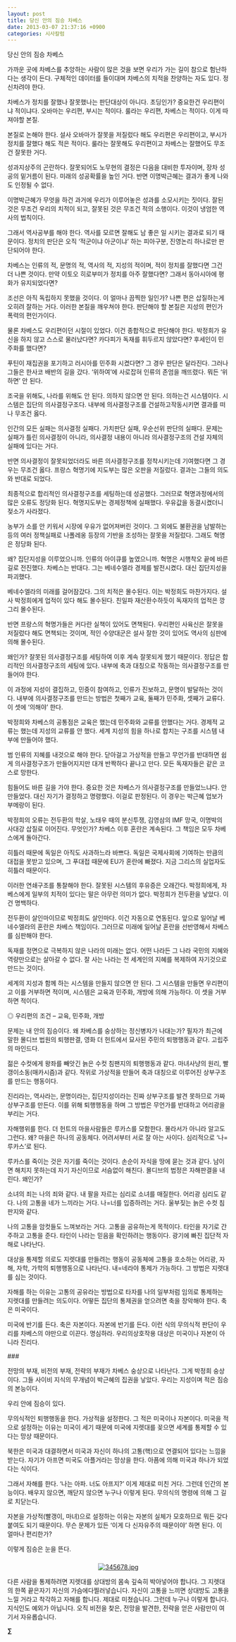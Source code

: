 ```yaml
---
layout: post
title: 당신 안의 짐승 차베스
date: 2013-03-07 21:37:16 +0900
categories: 시사칼럼
---
```


  


당신 안의 짐승 차베스


  


가까운 곳에 차베스를 추앙하는 사람이 많은 것을 보면 우리가 가는 길이 참으로 험난하다는 생각이 든다. 구체적인 데이터를 들이대며 차베스의 치적을 찬양하는 자도 있다. 정신차려야 한다. 


  


차베스가 정치를 잘했나 잘못했나는 판단대상이 아니다. 초딩인가? 중요한건 우리편이냐 적이냐다. 오바마는 우리편, 부시는 적이다. 룰라는 우리편, 차베스는 적이다. 이게 따져야할 본질. 


  


본질로 논해야 한다. 설사 오바마가 잘못을 저질렀다 해도 우리편은 우리편이고, 부시가 정치를 잘했다 해도 적은 적이다. 룰라는 잘못해도 우리편이고 차베스는 잘했어도 무조건 잘못한 거다. 


  


성과지상주의 곤란하다. 잘못되어도 노무현의 결정은 다음을 대비한 투자이며, 장차 성공의 밑거름이 된다. 미래의 성공확률을 높인 거다. 반면 이명박근혜는 결과가 좋게 나와도 인정될 수 없다. 


  


이명박근혜가 무엇을 하건 과거에 우리가 이루어놓은 성과를 소모시키는 짓이다. 잘된 것은 무조건 우리의 치적이 되고, 잘못된 것은 무조건 적의 소행이다. 이것이 냉엄한 역사의 법칙이다. 


  


그래서 역사공부를 해야 한다. 역사를 모르면 잘해도 남 좋은 일 시키는 결과로 되기 때문이다. 정치의 판단은 오직 ‘적군이냐 아군이냐’ 하는 피아구분, 진영논리 하나로만 판단되어야 한다. 


  


차베스는 인류의 적, 문명의 적, 역사의 적, 지성의 적이며, 적이 정치를 잘했다면 그건 더 나쁜 것이다. 만약 이토오 히로부미가 정치를 아주 잘했다면? 그래서 동아시아에 평화가 유지되었다면? 


  


조선은 아직 독립하지 못했을 것이다. 이 얼마나 끔찍한 일인가? 나쁜 편은 삽질하는게 오히려 잘하는 거다. 이러한 본질을 깨우쳐야 한다. 판단해야 할 본질은 지성의 편인가 폭력의 편인가이다. 


  


물론 차베스도 우리편이던 시절이 있었다. 이건 종합적으로 판단해야 한다. 박정희가 유신을 하지 않고 스스로 물러났다면? 카다피가 독재를 휘두르지 않았다면? 후세인이 민주화를 했다면? 


  


푸틴이 재집권을 포기하고 러시아를 민주화 시켰다면? 그 경우 판단은 달라진다. 그러나 그들은 한사코 배반의 길을 갔다. ‘위하여’에 사로잡혀 인류의 존엄을 깨뜨렸다. 뭐든 ‘위하면’ 안 된다.


  


조국을 위해도, 나라를 위해도 안 된다. 의하지 않으면 안 된다. 의하는건 시스템이다. 시스템은 집단의 의사결정구조다. 내부에 의사결정구조를 건설하고작동시키면 결과를 떠나 무조건 옳다. 


  


인간의 모든 실패는 의사결정 실패다. 가치판단 실패, 우순선위 판단의 실패다. 문제는 실패가 틀린 의사결정이 아니라, 의사결정 내용이 아니라 의사결정구조의 건설 자체의 실패에 있다는 거다. 


  


반면 의사결정이 잘못되었더라도 바른 의사결정구조를 정착시키는데 기여했다면 그 경우는 무조건 옳다. 프랑스 혁명기에 지도부는 많은 오판을 저질렀다. 결과는 그들의 의도와 반대로 되었다.


  


최종적으로 합리적인 의사결정구조를 세팅하는데 성공했다. 그러므로 혁명과정에서의 많은 오류도 정당화 된다. 혁명지도부는 경제정책에 실패했다. 우유값을 동결시켰더니 젖소가 사라졌다. 


  


농부가 소를 안 키워서 시장에 우유가 없어져버린 것이다. 그 외에도 불환권을 남발하는 등의 여러 정책실패로 나폴레옹 등장의 기반을 조성하는 잘못을 저질렀다. 그래도 혁명은 정당화 된다. 


  


왜? 집단지성을 이루었으니까. 인류의 아이큐를 높였으니까. 혁명은 시행착오 끝에 바른 길로 전진했다. 차베스는 반대다. 그는 베네수엘라 경제를 발전시켰다. 대신 집단지성을 파괴했다. 


  


베네수엘라의 미래를 걸어잠갔다. 그의 치적은 몰수된다. 이는 박정희도 마찬가지다. 설사 박정희에게 업적이 있다 해도 몰수된다. 친일파 재산환수하듯이 독재자의 업적은 깡그리 몰수된다. 


  


반면 프랑스의 혁명가들은 커다란 실책이 있어도 면책된다. 우리편인 사육신은 잘못을 저질렀다 해도 면책되는 것이며, 적인 수양대군은 설사 잘한 것이 있어도 역사의 심판에 의해 몰수된다. 


  


왜인가? 잘못된 의사결정구조를 세팅하여 이후 계속 잘못되게 했기 때문이다. 정답은 합리적인 의사결정구조의 세팅에 있다. 내부에 축과 대칭으로 작동하는 의사결정구조를 만들어야 한다. 


  


이 과정에 지성이 결집하고, 민중이 참여하고, 인류가 진보하고, 문명이 발달하는 것이다. 내부에 의사결정구조를 만드는 방법은 첫째가 교육, 둘째가 민주화, 셋째가 교류다. 이 셋에 ‘의해야’ 한다. 


  


박정희와 차베스의 공통점은 교육은 했는데 민주화와 교류를 안했다는 거다. 경제적 교류는 했는데 지성의 교류를 안 했다. 세계 지성의 힘을 하나로 합치는 구조를 시스템 내부에 만들어야 했다. 


  


범 인류의 지혜를 내것으로 해야 한다. 닫아걸고 가상적을 만들고 무언가를 반대하면 쉽게 의사결정구조가 만들어지지만 대개 반짝하다 끝나고 만다. 모든 독재자들은 같은 코스로 망한다. 


  


힘들어도 바른 길을 가야 한다. 중요한 것은 차베스가 의사결정구조를 만들었느냐다. 안 만들었다. 대신 자기가 결정하고 명령했다. 이걸로 판정된다. 이 경우는 박근혜 업보가 부메랑이 된다. 


  


박정희의 오류는 전두환의 학살, 노태우 때의 분신투쟁, 김영삼의 IMF 망국, 이명박의 사대강 삽질로 이어진다. 무엇인가? 차베스 이후 혼란은 계속된다. 그 책임은 모두 차베스에게 돌아간다. 


  


히틀러 때문에 독일은 아직도 사과하느라 바쁘다. 독일은 국제사회에 기여하는 만큼의 대접을 못받고 있으며, 그 푸대접 때문에 EU가 혼란에 빠졌다. 지금 그리스의 실업자도 히틀러 때문이다.


  


이러한 연쇄구조를 통찰해야 한다. 잘못된 시스템의 후유증은 오래간다. 박정희에게, 차베스에게 일부의 치적이 있다는 말은 아무런 의미가 없다. 박정희가 전두환을 낳았다. 이건 명백하다. 


  


전두환이 살인마이므로 박정희도 살인마다. 이건 자동으로 연동된다. 앞으로 일어날 베네수엘라의 혼란은 차베스 책임이다. 그러므로 미래에 일어날 혼란을 선반영해서 차베스를 심판해야 한다. 


  


독재를 정면으로 극복하지 않은 나라의 미래는 없다. 어떤 나라든 그 나라 국민의 지혜와 역량만으로는 살아갈 수 없다. 잘 사는 나라는 전 세계인의 지혜를 복제하여 자기것으로 만드는 것이다. 


  


세계의 지성과 함께 하는 시스템을 만들지 않으면 안 된다. 그 시스템을 만들면 우리편이고 이를 거부하면 적이며, 시스템은 교육과 민주화, 개방에 의해 가능하다. 이 셋을 거부하면 적이다. 


  


◎ 우리편의 조건 – 교육, 민주화, 개방


  


문제는 내 안의 짐승이다. 왜 차베스를 숭상하는 정신병자가 나대는가? 필자가 최근에 말한 몰디브 법원의 퇴행판결, 영화 더 헌트에서 묘사된 주민의 퇴행행동과 같다. 고립주의 마인드다. 


  


젊은 수컷에게 왕좌를 빼앗긴 늙은 수컷 침팬지의 퇴행행동과 같다. 마녀사냥의 원리, 빨갱이소동(매카시즘)과 같다. 작위로 가상적을 만들어 축과 대칭으로 이루어진 상부구조를 만드는 행동이다.


  


진리라는, 역사라는, 문명이라는, 집단지성이라는 진짜 상부구조를 발견 못하므로 가짜 상부구조를 만든다. 이를 위해 퇴행행동을 하며 그 방법은 무언가를 반대하고 어리광을 부리는 거다.


  


자해행위를 한다. 더 헌트의 마을사람들은 루카스를 모함한다. 몰라서가 아니라 알고도 그런다. 왜? 마을은 하나의 공동체다. 어려서부터 서로 잘 아는 사이다. 심리적으로 ‘나=루카스’로 된다. 


  


루카스를 죽이는 것은 자기를 죽이는 것이다. 손순이 자식을 땅에 묻는 것과 같다. 남이면 해치지 못하는데 자기 자신이므로 서슴없이 해친다. 몰디브의 법정은 자해판결을 내린다. 왜인가? 


  


소녀의 죄는 나의 죄와 같다. 내 팔을 자르는 심리로 소녀를 매질한다. 어리광 심리도 같다. 나의 고통을 네가 느끼라는 거다. 나=너를 입증하려는 거다. 울부짖는 늙은 수컷 침판지와 같다. 


  


나의 고통을 암컷들도 느껴보라는 거다. 고통을 공유하는게 목적이다. 타인을 자기로 간주하고 고통을 준다. 타인이 나라는 믿음을 확인하려는 행동이다. 광기에 빠진 집단적 자해로 나타난다. 


  


대상을 통제할 의로도 지렛대를 만들려는 행동이 공동체에 고통을 호소하는 어리광, 자해, 자학, 가학의 퇴행행동으로 나타난다. 내=네라야 통제가 가능하다. 그 방법은 지렛대를 심는 것이다.


  


자해를 하는 이유는 고통의 공유라는 방법으로 타자를 나의 일부처럼 임의로 통제하는 지렛대를 만들려는 의도이다. 어떻든 집단의 통제권을 얻으려면 축을 장악해야 한다. 축은 미국이다. 


  


미국에 반기를 든다. 축은 자본이다. 자본에 반기를 든다. 이런 식의 무의식적 판단이 우리를 차베스의 야만으로 이끈다. 명심하라. 우리의상호작용 대상은 미국이나 자본이 아니라 진리다. 


  


\### 


  


전망의 부재, 비전의 부재, 전략의 부재가 차베스 숭상으로 나타난다. 그게 박정희 숭상이다. 그들 사이비 지식의 무개념이 박근혜의 집권을 낳았다. 우리는 지성이며 적은 짐승의 본능이다. 


  


우리 안에 짐승이 있다. 



무의식적인 퇴행행동을 한다. 가상적을 설정한다. 그 적은 미국이나 자본이다. 미국을 적으로 설정하는 이유는 미국이 세기 때문에 미국에 지렛대를 꽂으면 세계를 통제할 수 있다는 망상 때문이다. 


  


북한은 미국과 대결하면서 미국과 자신이 하나의 고통(핵)으로 연결되어 있다는 느낌을 받는다. 자기가 아프면 미국도 아플거라는 망상을 한다. 아픔에 의해 미국과 하나가 되었다는 식이다.


  


그래서 자해를 한다. ‘나는 아파. 너도 아프지?’ 이게 제대로 미친 거다. 그런데 인간의 본능이다. 배우지 않으면, 깨닫지 않으면 누구나 이렇게 된다. 무의식의 명령에 의해 그 길로 치닫는다.


  


자본을 가상적(빨갱이, 마녀)으로 설정하는 이유는 자본의 실체가 모호하므로 뭐든 갖다붙여도 되기 때문이다. 무슨 문제가 있든 ‘이게 다 신자유주의 때문이야’ 하면 된다. 이 얼마나 편리한가? 



이렇게 짐승은 눈을 뜬다. 


  




 ###


  




<p align="center">
  <a href="?mid=DonOh"><img alt="345678.jpg" src="files/attach/images/198/727/315/55.JPG" /> <br /></a> 
  
  <p>
  </p> 다른 사람을 통제하려면 지렛대를 상대방의 몸속 깊숙히 박아넣어야 합니다. 그 지렛대의 한쪽 끝은자기 자신의 가슴에다찔러넣습니다. 자신이 고통을 느끼면 상대방도 고통을 느낄 거라고 착각하고 자해를 합니다. 제대로 미쳤습니다. 그런데 누구나 이렇게 합니다. 지식인도 예외가 아닙니다. 오직 비전을 찾은, 전망을 발견한, 전략을 얻은 사람만이 여기서 자유롭습니다. 
  
  <p>
  </p>
  
  <p>
  </p>
  
  <p>
    <b>∑</b> <br /><br />
  </p>
  
  <p>
  </p>
  
  <p>
  </p>
  
  <p>
  </p>
  
  <p>
  </p>
  
  <p>
  </p>
  
  <p>
  </p>
  
  <p>
  </p>
  
  <p>
  </p>
  
  <p>
  </p>
</p>
